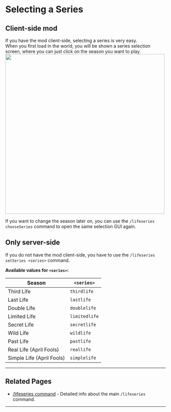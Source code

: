 # Selecting a Series

## Client-side mod

If you have the mod client-side, selecting a series is very easy.<br>
When you first load in the world, you will be shown a series selection screen, where you can just click on the season you want to play.
<img src="/series-selection.png" width="500"></img>

If you want to change the season later on, you can use the `/lifeseries chooseSeries` command to open the same selection GUI again.

## Only server-side

If you do not have the mod client-side, you have to use the `/lifeseries setSeries <series>` command.

**Available values for `<series>`:**

| Season                    | `<series>`   |
|---------------------------|--------------|
| Third Life                | `thirdlife`  |
| Last Life                 | `lastlife`   |
| Double Life               | `doublelife` |
| Limited Life              | `limitedlife` |
| Secret Life               | `secretlife` |
| Wild Life                 | `wildlife`   |
| Past Life                 | `pastlife`   |
| Real Life  (April Fools)  | `reallife`   |
| Simple Life (April Fools) | `simplelife` |

---

## Related Pages

- [/lifeseries command](/commands/detailed/lifeseries) - Detailed info about the main `/lifeseries` command.

---